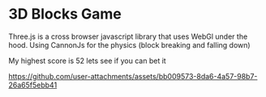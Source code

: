# 3D Blocks Game

Three.js is a cross browser javascript library that uses WebGl under the hood.
Using CannonJs for the physics (block breaking and falling down)

My highest score is 52 lets see if you can bet it 

https://github.com/user-attachments/assets/bb009573-8da6-4a57-98b7-26a65f5ebb41



 






